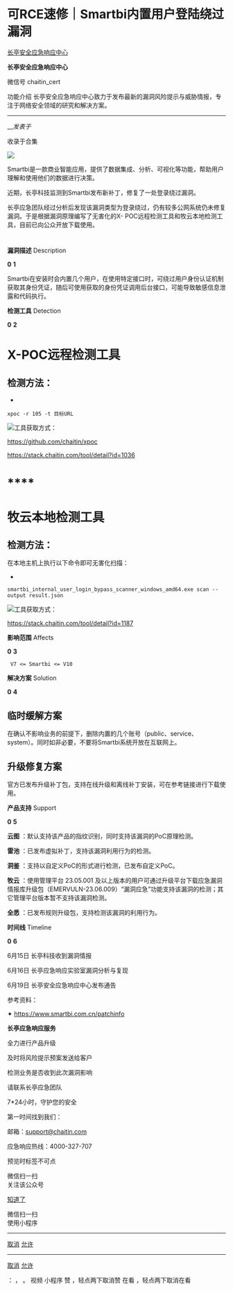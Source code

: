 #  可RCE速修｜Smartbi内置用户登陆绕过漏洞

[ 长亭安全应急响应中心 ](javascript:void\(0\);)

**长亭安全应急响应中心** ![]()

微信号 chaitin_cert

功能介绍 长亭安全应急响应中心致力于发布最新的漏洞风险提示与威胁情报，专注于网络安全领域的研究和解决方案。

____

___发表于_

收录于合集

![](http://hk-proxy.gitwarp.com/https://raw.githubusercontent.com/tuchuang9/tc1/refs/heads/main/public/20230619183129.png)

  

Smartbi是一款商业智能应用，提供了数据集成、分析、可视化等功能，帮助用户理解和使用他们的数据进行决策。

  

近期，长亭科技监测到Smartbi发布新补丁，修复了一处登录绕过漏洞。

  

长亭应急团队经过分析后发现该漏洞类型为登录绕过，仍有较多公网系统仍未修复漏洞。于是根据漏洞原理编写了无害化的X-
POC远程检测工具和牧云本地检测工具，目前已向公众开放下载使用。

  

#

  
 **漏洞描述**  Description  
  
 **0** **1**

Smartbi在安装时会内置几个用户，在使用特定接口时，可绕过用户身份认证机制获取其身份凭证，随后可使用获取的身份凭证调用后台接口，可能导致敏感信息泄露和代码执行。

  

  
 **检测工具**  Detection  
  
 **0** **2**

#

#  **X-POC远程检测工具**

##  检测方法：

  * 

    
    
    xpoc -r 105 -t 目标URL

![](http://hk-proxy.gitwarp.com/https://raw.githubusercontent.com/tuchuang9/tc1/refs/heads/main/public/20230619183130.png)工具获取方式：

https://github.com/chaitin/xpoc

https://stack.chaitin.com/tool/detail?id=1036

  

#  ****

#  **牧云本地检测工具**

##  检测方法：

在本地主机上执行以下命令即可无害化扫描：

  * 

    
    
    smartbi_internal_user_login_bypass_scanner_windows_amd64.exe scan --output result.json

![](http://hk-proxy.gitwarp.com/https://raw.githubusercontent.com/tuchuang9/tc1/refs/heads/main/public/20230619183131.png)工具获取方式：

https://stack.chaitin.com/tool/detail?id=1187

  

  
 **影响范围**  Affects  
  
 **0** **3**

    
    
     V7 <= Smartbi <= V10
    
      
    

  
 **解决方案**  Solution  
  
 **0** **4**

##  **临时缓解方案**

在确认不影响业务的前提下，删除内置的几个账号（public、service、system）。同时如非必要，不要将Smartbi系统开放在互联网上。

##  **升级修复方案**

官方已发布升级补丁包，支持在线升级和离线补丁安装，可在参考链接进行下载使用。

  

  
 **产品支持**  Support  
  
 **0** **5**

 **云图** ：默认支持该产品的指纹识别，同时支持该漏洞的PoC原理检测。

 **雷池** ：已发布虚拟补丁，支持该漏洞利用行为的检测。

 **洞鉴** ：支持以自定义PoC的形式进行检测，已发布自定义PoC。

 **牧云** ：使用管理平台 23.05.001
及以上版本的用户可通过升级平台下载应急漏洞情报库升级包（EMERVULN-23.06.009）“漏洞应急”功能支持该漏洞的检测；其它管理平台版本暂不支持该漏洞检测。

 **全悉** ：已发布规则升级包，支持检测该漏洞的利用行为。

  

  
 **时间线**  Timeline  
  
 **0** **6**

6月15日 长亭科技收到漏洞情报

6月16日 长亭应急响应实验室漏洞分析与复现

6月19日 长亭安全应急响应中心发布通告

  

参考资料：

✦ https://www.smartbi.com.cn/patchinfo

  

  

  
  
  
 **长亭应急响应服务**  
  
  

全力进行产品升级

及时将风险提示预案发送给客户

检测业务是否收到此次漏洞影响

请联系长亭应急团队

7*24小时，守护您的安全

  

第一时间找到我们：

邮箱：support@chaitin.com

应急响应热线：4000-327-707

  

预览时标签不可点

微信扫一扫  
关注该公众号

[知道了](javascript:;)

微信扫一扫  
使用小程序

****

[取消](javascript:void\(0\);) [允许](javascript:void\(0\);)

****

[取消](javascript:void\(0\);) [允许](javascript:void\(0\);)

： ， 。   视频 小程序 赞 ，轻点两下取消赞 在看 ，轻点两下取消在看

